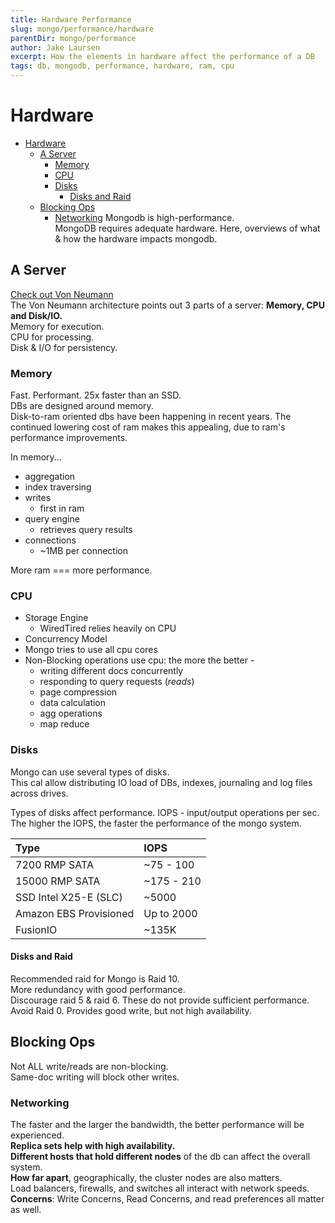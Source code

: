 ```yaml
---
title: Hardware Performance
slug: mongo/performance/hardware
parentDir: mongo/performance
author: Jake Laursen
excerpt: How the elements in hardware affect the performance of a DB
tags: db, mongodb, performance, hardware, ram, cpu
---
```


# Hardware

- [Hardware](#hardware)
  - [A Server](#a-server)
    - [Memory](#memory)
    - [CPU](#cpu)
    - [Disks](#disks)
      - [Disks and Raid](#disks-and-raid)
  - [Blocking Ops](#blocking-ops)
    - [Networking](#networking)
      Mongodb is high-performance.  
      MongoDB requires adequate hardware.
      Here, overviews of what & how the hardware impacts mongodb.

## A Server

[Check out Von Neumann](https://en.wikipedia.org/wiki/John_von_Neumann)  
The Von Neumann architecture points out 3 parts of a server: **Memory, CPU and Disk/IO.**  
Memory for execution.  
CPU for processing.  
Disk & I/O for persistency.

### Memory

Fast. Performant. 25x faster than an SSD.  
DBs are designed around memory.  
Disk-to-ram oriented dbs have been happening in recent years. The continued lowering cost of ram makes this appealing, due to ram's performance improvements.

In memory...

- aggregation
- index traversing
- writes
  - first in ram
- query engine
  - retrieves query results
- connections
  - ~1MB per connection

More ram === more performance.

### CPU

- Storage Engine
  - WiredTired relies heavily on CPU
- Concurrency Model
- Mongo tries to use all cpu cores
- Non-Blocking operations use cpu: the more the better -
  - writing different docs concurrently
  - responding to query requests (_reads_)
  - page compression
  - data calculation
  - agg operations
  - map reduce

### Disks

Mongo can use several types of disks.  
This cal allow distributing IO load of DBs, indexes, journaling and log files across drives.

Types of disks affect performance.
IOPS - input/output operations per sec. The higher the IOPS, the faster the performance of the mongo system.

| Type                   | IOPS       |
| :--------------------- | :--------- |
| 7200 RMP SATA          | ~75 - 100  |
| 15000 RMP SATA         | ~175 - 210 |
| SSD Intel X25-E (SLC)  | ~5000      |
| Amazon EBS Provisioned | Up to 2000 |
| FusionIO               | ~135K      |

#### Disks and Raid

Recommended raid for Mongo is Raid 10.  
More redundancy with good performance.  
Discourage raid 5 & raid 6. These do not provide sufficient performance.  
Avoid Raid 0. Provides good write, but not high availability.

## Blocking Ops

Not ALL write/reads are non-blocking.  
Same-doc writing will block other writes.

### Networking

The faster and the larger the bandwidth, the better performance will be experienced.  
**Replica sets help with high availability.**  
**Different hosts that hold different nodes** of the db can affect the overall system.  
**How far apart**, geographically, the cluster nodes are also matters.  
Load balancers, firewalls, and switches all interact with network speeds.  
**Concerns**: Write Concerns, Read Concerns, and read preferences all matter as well.
